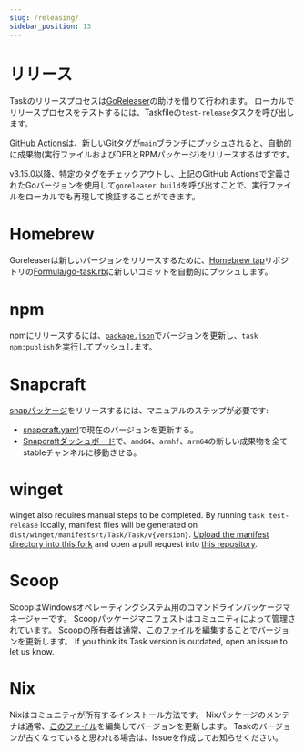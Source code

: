 ```yaml
---
slug: /releasing/
sidebar_position: 13
---
```


# リリース

Taskのリリースプロセスは[GoReleaser][goreleaser]の助けを借りて行われます。 ローカルでリリースプロセスをテストするには、Taskfileの`test-release`タスクを呼び出します。

[GitHub Actions](https://github.com/go-task/task/actions)は、新しいGitタグが`main`ブランチにプッシュされると、自動的に成果物(実行ファイルおよびDEBとRPMパッケージ)をリリースするはずです。

v3.15.0以降、特定のタグをチェックアウトし、上記のGitHub Actionsで定義されたGoバージョンを使用して`goreleaser build`を呼び出すことで、実行ファイルをローカルでも再現して検証することができます。

# Homebrew

Goreleaserは新しいバージョンをリリースするために、[Homebrew tap][homebrewtap]リポジトリの[Formula/go-task.rb][gotaskrb]に新しいコミットを自動的にプッシュします。

# npm

npmにリリースするには、[`package.json`][packagejson]でバージョンを更新し、`task npm:publish`を実行してプッシュします。

# Snapcraft

[snapパッケージ][snappackage]をリリースするには、マニュアルのステップが必要です:

- [snapcraft.yaml][snapcraftyaml]で現在のバージョンを更新する。
- [Snapcraftダッシュボード][snapcraftdashboard]で、`amd64`、`armhf`、`arm64`の新しい成果物を全てstableチャンネルに移動させる。

# winget

winget also requires manual steps to be completed. By running `task test-release` locally, manifest files will be generated on `dist/winget/manifests/t/Task/Task/v{version}`. [Upload the manifest directory into this fork](https://github.com/go-task/winget-pkgs/tree/master/manifests/t/Task/Task) and open a pull request into [this repository](https://github.com/microsoft/winget-pkgs).

# Scoop

ScoopはWindowsオペレーティングシステム用のコマンドラインパッケージマネージャーです。 Scoopパッケージマニフェストはコミュニティによって管理されています。 Scoopの所有者は通常、[このファイル](https://github.com/ScoopInstaller/Main/blob/master/bucket/task.json)を編集することでバージョンを更新します。 If you think its Task version is outdated, open an issue to let us know.

# Nix

Nixはコミュニティが所有するインストール方法です。 Nixパッケージのメンテナは通常、[このファイル](https://github.com/NixOS/nixpkgs/blob/nixos-unstable/pkgs/development/tools/go-task/default.nix)を編集してバージョンを更新します。 Taskのバージョンが古くなっていると思われる場合は、Issueを作成してお知らせください。

<!-- prettier-ignore-start -->

<!-- prettier-ignore-end -->
[goreleaser]: https://goreleaser.com/
[homebrewtap]: https://github.com/go-task/homebrew-tap
[gotaskrb]: https://github.com/go-task/homebrew-tap/blob/master/Formula/go-task.rb
[packagejson]: https://github.com/go-task/task/blob/main/package.json#L3
[snappackage]: https://github.com/go-task/snap
[snapcraftyaml]: https://github.com/go-task/snap/blob/master/snap/snapcraft.yaml#L2
[snapcraftdashboard]: https://snapcraft.io/task/releases
